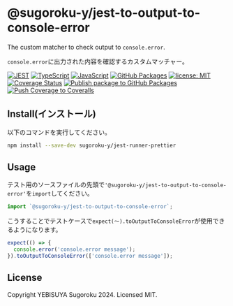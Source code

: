 # @sugoroku-y/jest-to-output-to-console-error

The custom matcher to check output to `console.error`.

`console.error`に出力された内容を確認するカスタムマッチャー。

[![JEST](https://img.shields.io/badge/-JEST-404040.svg?logo=JEST)](https://jestjs.io/)
[![TypeScript](https://img.shields.io/badge/-TypeScript-404040.svg?logo=TypeScript)](https://www.typescriptlang.org/)
[![JavaScript](https://img.shields.io/badge/-JavaScript-404040.svg?logo=javascript)](https://developer.mozilla.org/en-US/docs/Web/JavaScript)
[![GitHub Packages](https://img.shields.io/badge/dynamic/json?url=https%3A%2F%2Fraw.githubusercontent.com%2Fsugoroku-y%2Fjest-to-output-to-console-error%2Fmain%2Fpackage.json&query=%24.version&prefix=v&logo=GitHub&label=GitHub%20Packages&link=https%3A%2F%2Fimg.shields.io%2Fbadge%2Flicense-MIT-blue.svg%3Fstyle%3Dflat)](https://github.com/sugoroku-y/jest-to-output-to-console-error/pkgs/npm/jest-to-output-to-console-error)
[![license: MIT](https://img.shields.io/badge/license-MIT-blue.svg?style=flat)](./LICENSE)
[![Coverage Status](https://coveralls.io/repos/github/sugoroku-y/jest-to-output-to-console-error/badge.svg)](https://coveralls.io/github/sugoroku-y/jest-to-output-to-console-error)
[![Publish package to GitHub Packages](https://github.com/sugoroku-y/jest-to-output-to-console-error/actions/workflows/publish.yml/badge.svg)](https://github.com/sugoroku-y/jest-to-output-to-console-error/actions/workflows/publish.yml)
[![Push Coverage to Coveralls](https://github.com/sugoroku-y/jest-to-output-to-console-error/actions/workflows/coverage.yml/badge.svg)](https://github.com/sugoroku-y/jest-to-output-to-console-error/actions/workflows/coverage.yml)

## Install(インストール)

以下のコマンドを実行してください。

```bash
npm install --save-dev sugoroku-y/jest-runner-prettier
```

## Usage

テスト用のソースファイルの先頭で`'@sugoroku-y/jest-to-output-to-console-error'`を`import`してください。

```ts
import `@sugoroku-y/jest-to-output-to-console-error`;
```

こうすることでテストケースで`expect(～).toOutputToConsoleError`が使用できるようになります。

```ts
expect(() => {
  console.error('console.error message');
}).toOutputToConsoleError(['console.error message']);
```

## License

Copyright YEBISUYA Sugoroku 2024. Licensed MIT.
